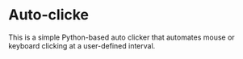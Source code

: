 # Auto-clicke
This is a simple Python-based auto clicker that automates mouse or keyboard clicking at a user-defined interval.

